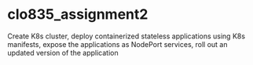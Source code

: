 # clo835_assignment2

Create K8s cluster, deploy containerized stateless applications using K8s manifests, expose the applications as NodePort services, roll out an updated version of the application 
